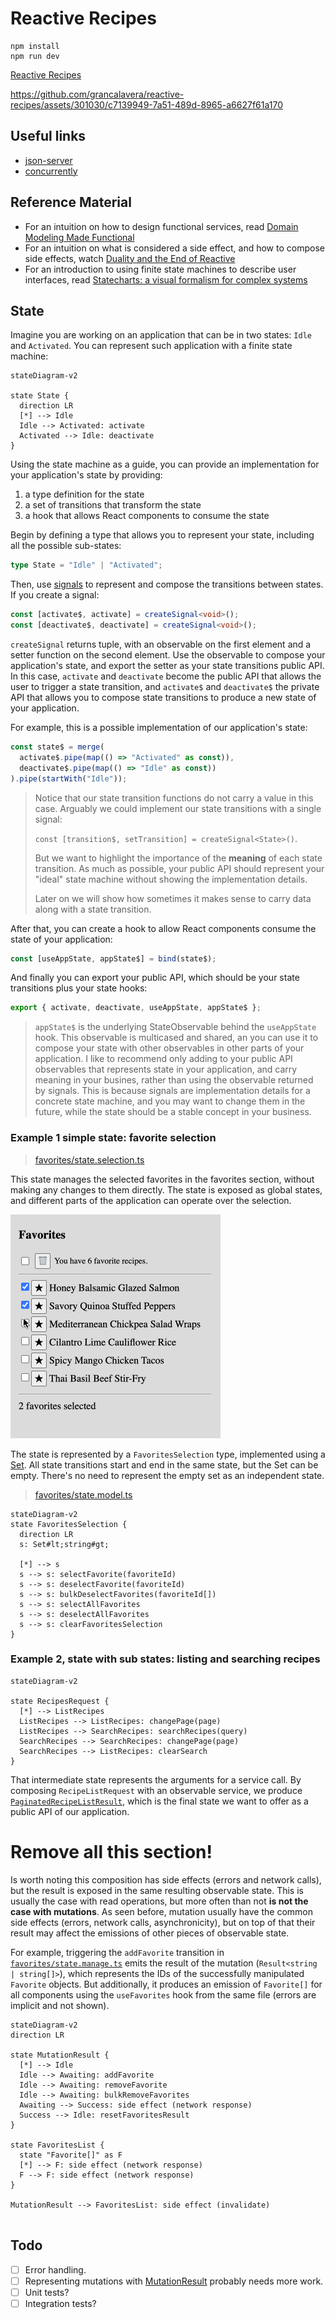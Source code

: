 # Reactive Recipes

```
npm install
npm run dev
```

[Reactive Recipes](http://localhost:5173)

https://github.com/grancalavera/reactive-recipes/assets/301030/c7139949-7a51-489d-8965-a6627f61a170

## Useful links

- [json-server](https://github.com/typicode/json-server)
- [concurrently](https://github.com/open-cli-tools/concurrently)

## Reference Material

- For an intuition on how to design functional services, read [Domain Modeling Made Functional](https://pragprog.com/titles/swdddf/domain-modeling-made-functional/)
- For an intuition on what is considered a side effect, and how to compose side effects, watch [Duality and the End of Reactive](https://youtu.be/SVYGmGYXLpY?si=SC6OFZWVsHUSIXEBb)
- For an introduction to using finite state machines to describe user interfaces, read [Statecharts: a visual formalism for complex systems
  ](https://www.sciencedirect.com/science/article/pii/0167642387900359)

## State

Imagine you are working on an application that can be in two states: `Idle` and `Activated`. You can represent such application with a finite state machine:

```mermaid
stateDiagram-v2

state State {
  direction LR
  [*] --> Idle
  Idle --> Activated: activate
  Activated --> Idle: deactivate
}
```

Using the state machine as a guide, you can provide an implementation for your application's state by providing:

1. a type definition for the state
1. a set of transitions that transform the state
1. a hook that allows React components to consume the state

Begin by defining a type that allows you to represent your state, including all the possible sub-states:

```typescript
type State = "Idle" | "Activated";
```

Then, use [signals](https://react-rxjs.org/docs/api/utils/createSignal) to represent and compose the transitions between states. If you create a signal:

```typescript
const [activate$, activate] = createSignal<void>();
const [deactivate$, deactivate] = createSignal<void>();
```

`createSignal` returns tuple, with an observable on the first element and a setter function on the second element. Use the observable to compose your application's state, and export the setter as your state transitions public API. In this case, `activate` and `deactivate` become the public API that allows the user to trigger a state transition, and `activate$` and `deactivate$` the private API that allows you to compose state transitions to produce a new state of your application.

For example, this is a possible implementation of our application's state:

```typescript
const state$ = merge(
  activate$.pipe(map(() => "Activated" as const)),
  deactivate$.pipe(map(() => "Idle" as const))
).pipe(startWith("Idle"));
```

> Notice that our state transition functions do not carry a value in this case. Arguably we could implement our state
> transitions with a single signal:
>
> `const [transition$, setTransition] = createSignal<State>()`.
>
> But we want to highlight the importance of the **meaning** of each state transition. As much as possible, your public
> API should represent your "ideal" state machine without showing the implementation details.
>
> Later on we will show how sometimes it makes sense to carry data along with a state transition.

After that, you can create a hook to allow React components consume the state of your application:

```typescript
const [useAppState, appState$] = bind(state$);
```

And finally you can export your public API, which should be your state transitions plus your state hooks:

```typescript
export { activate, deactivate, useAppState, appState$ };
```

> `appState$` is the underlying StateObservable behind the `useAppState` hook. This observable is multicased and shared, an you can use it to compose your state with other observables in other parts of your application. I like to recommend only adding to your public API observables that represents state in your application, and carry meaning in your busines, rather than using the observable returned by signals. This is because signals are implementation details for a concrete state machine, and you may want to change them in the future, while the state should be a stable concept in your business.

### Example 1 simple state: favorite selection

> [favorites/state.selection.ts](./src/favorites/state.selection.ts)

This state manages the selected favorites in the favorites section, without making any changes to them directly. The state is exposed as global states, and different parts of the application can operate over the selection.

![Favorites Selection](./docs/favorite-selection.gif)

The state is represented by a `FavoritesSelection` type, implemented using a [Set](https://developer.mozilla.org/en-US/docs/Web/JavaScript/Reference/Global_Objects/Set). All state transitions start and end in the same state, but the Set can be empty. There's no need to represent the empty set as an independent state.

> [favorites/state.model.ts](./src/favorites/state.model.ts)

```mermaid
stateDiagram-v2
state FavoritesSelection {
  direction LR
  s: Set#lt;string#gt;

  [*] --> s
  s --> s: selectFavorite(favoriteId)
  s --> s: deselectFavorite(favoriteId)
  s --> s: bulkDeselectFavorites(favoriteId[])
  s --> s: selectAllFavorites
  s --> s: deselectAllFavorites
  s --> s: clearFavoritesSelection
}
```

### Example 2, state with sub states: listing and searching recipes

```mermaid
stateDiagram-v2

state RecipesRequest {
  [*] --> ListRecipes
  ListRecipes --> ListRecipes: changePage(page)
  ListRecipes --> SearchRecipes: searchRecipes(query)
  SearchRecipes --> SearchRecipes: changePage(page)
  SearchRecipes --> ListRecipes: clearSearch
}
```

That intermediate state represents the arguments for a service call. By composing `RecipeListRequest` with an observable service, we produce [`PaginatedRecipeListResult`](src/recipes/model.ts), which is the final state we want to offer as a public API of our application.

# Remove all this section!

Is worth noting this composition has side effects (errors and network calls), but the result is exposed in the same resulting observable state. This is usually the case with read operations, but more often than not **is not the case with mutations**. As seen before, mutation usually have the common side effects (errors, network calls, asynchronicity), but on top of that their result may affect the emissions of other pieces of observable state.

For example, triggering the `addFavorite` transition in [`favorites/state.manage.ts`](src/favorites/state.manage.ts) emits the result of the mutation (`Result<string | string[]>`), which represents the IDs of the successfully manipulated `Favorite` objects. But additionally, it produces an emission of `Favorite[]` for all components using the `useFavorites` hook from the same file (errors are implicit and not shown).

```mermaid
stateDiagram-v2
direction LR

state MutationResult {
  [*] --> Idle
  Idle --> Awaiting: addFavorite
  Idle --> Awaiting: removeFavorite
  Idle --> Awaiting: bulkRemoveFavorites
  Awaiting --> Success: side effect (network response)
  Success --> Idle: resetFavoritesResult
}

state FavoritesList {
  state "Favorite[]" as F
  [*] --> F: side effect (network response)
  F --> F: side effect (network response)
}

MutationResult --> FavoritesList: side effect (invalidate)


```

## Todo

- [ ] Error handling.
- [ ] Representing mutations with [MutationResult](src/lib/mutation.ts) probably needs more work.
- [ ] Unit tests?
- [ ] Integration tests?
